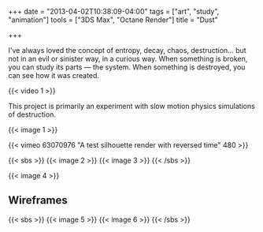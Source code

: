 +++
date = "2013-04-02T10:38:09-04:00"
tags = ["art", "study", "animation"]
tools = ["3DS Max", "Octane Render"]
title = "Dust"

+++

I've always loved the concept of entropy, decay, chaos, destruction... but not in an evil or sinister way, in a curious way. When something is broken, you can study its parts — the system. When something is destroyed, you can see how it was created.<!--more-->

{{< video 1 >}}

This project is primarily an experiment with slow motion physics simulations of destruction.

{{< image 1 >}}

{{< vimeo 63070976 "A test silhouette render with reversed time" 480 >}}

{{< sbs >}}
  {{< image 2 >}}
  {{< image 3 >}}
{{< /sbs >}}

{{< image 4 >}}

## Wireframes
{{< sbs >}}
  {{< image 5 >}}
  {{< image 6 >}}
{{< /sbs >}}
